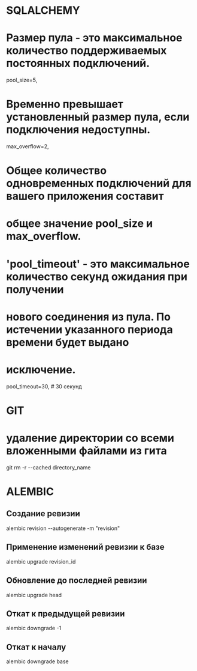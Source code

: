 # SQLALCHEMY
# Размер пула - это максимальное количество поддерживаемых постоянных подключений.
pool_size=5,
# Временно превышает установленный размер пула, если подключения недоступны.
max_overflow=2,
# Общее количество одновременных подключений для вашего приложения составит
# общее значение pool_size и max_overflow.
# 'pool_timeout' - это максимальное количество секунд ожидания при получении
# нового соединения из пула. По истечении указанного периода времени будет выдано
# исключение.
pool_timeout=30, # 30 секунд

# GIT
# удаление директории со всеми вложенными файлами из гита
git rm -r --cached directory_name


# ALEMBIC
## Создание ревизии
alembic revision --autogenerate -m "revision"
## Применение изменений ревизии к базе
alembic upgrade revision_id
## Обновление до последней ревизии
alembic upgrade head
## Откат к предыдущей ревизии
alembic downgrade -1
## Откат к началу
alembic downgrade base